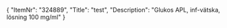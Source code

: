 {
  "ItemNr": "324889",
  "Title": "test",
  "Description": "Glukos APL, inf-vätska, lösning 100 mg/ml"
}